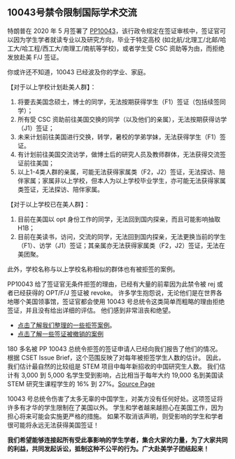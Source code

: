 <!--
 * @Author: WANG Maonan
 * @Date: 2021-06-11 12:53:05
 * @Description: 大体介绍
 * @LastEditTime: 2021-07-08 09:57:59
-->
## 10043号禁令限制国际学术交流

特朗普在 2020 年 5 月签署了 [PP10043](https://zh.wikipedia.org/wiki/%E7%AC%AC10043%E5%8F%B7%E6%80%BB%E7%BB%9F%E5%85%AC%E5%91%8A)，该行政令规定在签证审核中，签证官可以因为学生学者就读专业以及研究方向，毕业于特定高校 (如北航/北理工/北邮/哈工大/哈工程/西工大/南理工/南航等学校)，或者学生受 CSC 资助等为由，而拒绝发放赴美 F/J 签证。

你或许还不知道，10043 已经波及你的学业、家庭。

【对于以上学校计划赴美人群】：

1. 将要去美国念硕士，博士的同学，无法按期获得学生（F1）签证（包括续签同学）；
2. 所有受 CSC 资助前往美国交换的同学（以及他们的亲属），无法按期获得访学（J1）签证；
3. 未来计划前往美国进行交换，转学，暑校的学弟学妹，无法获得学生（F1）签证。
4. 有计划前往美国交流访学，做博士后的研究人员及教师群体，无法获得交流签证前往美国；
5. 以上1-4类人群的亲属，可能无法获得家属类（F2，J2）签证，无法探访、陪伴家属；家属非以上学校，但本人为以上学校毕业学生，亦可能无法获得家属类签证，无法探访、陪伴家属。

【对于以上学校已在美人群】：

1. 目前在美国以 opt 身份工作的同学，无法回到国内探亲，而且可能影响抽取 H1B；
2. 目前在美读书，访问，交流的同学，无法回到国内探亲，无法更换当前的学生（F1）、访学（J1）签证；其亲属亦无法获得家属类（F2，J2）签证，无法在美团聚。

此外，学校名称与以上学校名称相似的群体也有被拒签的案例。

PP10043 给了签证官无条件拒签的理由，已经有大量的前辈因为此禁令被 rej 或者已经获得的 OPT/F/J 签证被 revoke。
许多学生抱怨说，无论他们是在世界各地哪个美国领事馆，签证官都会使用 10043 号总统令这类简单而粗略的理由拒绝签证，并且没有给出详细的评估。
他们感到非常沮丧和绝望。

- [点击了解我们整理的一些拒签案例](https://docs.qq.com/sheet/DTkNldUFudkNyTXVW)。
- [点击了解一些签证被撤销的案例](https://docs.qq.com/sheet/DZklBQ0ZlTnFRRXZX)

180 多名被 PP 10043 总统令拒签的签证申请人已经向我们报告了他们的情况。
根据 CSET Issue Brief，这个范围反映了对每年被拒签学生人数的估计。
因此，我们估计最自然的比较组是 STEM 项目中每年新招收的中国研究生人数。
我们估计有 3,000 到 5,000 名学生受到影响，占比相当于每年大约 19,000 名到美国读 STEM 研究生课程学生的 16% 到 27%。[Source Page](https://cset.georgetown.edu/wp-content/uploads/CSET-Assessing-the-Scope-of-U.S.-Visa-Restrictions-on-Chinese-Students-2.pdf)

10043 号总统令伤害了太多无辜的中国学生，对美方没有任何好处。这项签证将许多有才华的学生限制在了美国以外。
学生和学者越来越担心在美国工作，因为担心将来可能会实施更严格的措施。
如果不取消该声明，则受影响的学生和学者很可能将永远无法获得美国签证！

**我们希望能够连接起所有受此事影响的学生学者，集合大家的力量，为了大家共同的利益，共同发起诉讼，抵制这种不公平的行为。广大赴美学子团结起来！**


